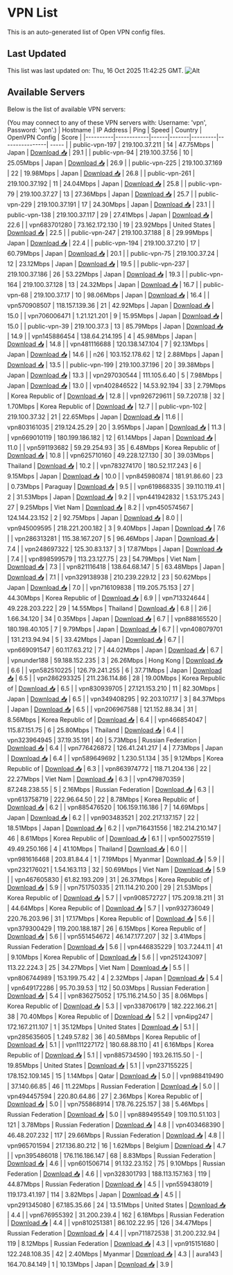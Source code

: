 # VPN List

This is an auto-generated list of Open VPN config files.

## Last Updated

This list was last updated on: Thu, 16 Oct 2025 11:42:25 GMT.
![Alt](https://repobeats.axiom.co/api/embed/186b98318ef1479477931607c1ad7d823f12451f.svg "Repobeats analytics image")

## Available Servers

Below is the list of available VPN servers:

(You may connect to any of these VPN servers with: Username: 'vpn', Password: 'vpn'.)
| Hostname | IP Address | Ping | Speed | Country | OpenVPN Config | Score |
|----------|------------|------|-------|---------|----------------| ----- |
| public-vpn-197 | 219.100.37.211 | 14 | 47.75Mbps | Japan | [Download 📥](./configs/server_0_JP.ovpn) | 29.1 |
| public-vpn-94 | 219.100.37.56 | 10 | 25.05Mbps | Japan | [Download 📥](./configs/server_1_JP.ovpn) | 26.9 |
| public-vpn-225 | 219.100.37.169 | 22 | 19.98Mbps | Japan | [Download 📥](./configs/server_2_JP.ovpn) | 26.8 |
| public-vpn-261 | 219.100.37.192 | 11 | 24.04Mbps | Japan | [Download 📥](./configs/server_3_JP.ovpn) | 25.8 |
| public-vpn-79 | 219.100.37.27 | 13 | 27.36Mbps | Japan | [Download 📥](./configs/server_4_JP.ovpn) | 25.7 |
| public-vpn-229 | 219.100.37.191 | 17 | 24.30Mbps | Japan | [Download 📥](./configs/server_5_JP.ovpn) | 23.1 |
| public-vpn-138 | 219.100.37.117 | 29 | 27.41Mbps | Japan | [Download 📥](./configs/server_6_JP.ovpn) | 22.6 |
| vpn683701280 | 73.162.172.130 | 19 | 23.92Mbps | United States | [Download 📥](./configs/server_7_US.ovpn) | 22.5 |
| public-vpn-247 | 219.100.37.188 | 8 | 29.99Mbps | Japan | [Download 📥](./configs/server_8_JP.ovpn) | 22.4 |
| public-vpn-194 | 219.100.37.210 | 17 | 60.79Mbps | Japan | [Download 📥](./configs/server_9_JP.ovpn) | 20.1 |
| public-vpn-75 | 219.100.37.24 | 12 | 23.12Mbps | Japan | [Download 📥](./configs/server_10_JP.ovpn) | 19.5 |
| public-vpn-237 | 219.100.37.186 | 26 | 53.22Mbps | Japan | [Download 📥](./configs/server_11_JP.ovpn) | 19.3 |
| public-vpn-164 | 219.100.37.128 | 13 | 24.32Mbps | Japan | [Download 📥](./configs/server_12_JP.ovpn) | 16.7 |
| public-vpn-68 | 219.100.37.17 | 10 | 98.06Mbps | Japan | [Download 📥](./configs/server_13_JP.ovpn) | 16.4 |
| vpn570908507 | 118.157.139.36 | 21 | 42.92Mbps | Japan | [Download 📥](./configs/server_14_JP.ovpn) | 15.0 |
| vpn706006471 | 1.21.121.201 | 9 | 15.95Mbps | Japan | [Download 📥](./configs/server_15_JP.ovpn) | 15.0 |
| public-vpn-39 | 219.100.37.3 | 13 | 85.79Mbps | Japan | [Download 📥](./configs/server_16_JP.ovpn) | 14.9 |
| vpn145886454 | 138.64.214.195 | 4 | 45.98Mbps | Japan | [Download 📥](./configs/server_17_JP.ovpn) | 14.8 |
| vpn481116688 | 120.138.147.104 | 7 | 92.13Mbps | Japan | [Download 📥](./configs/server_18_JP.ovpn) | 14.6 |
| n26 | 103.152.178.62 | 12 | 2.88Mbps | Japan | [Download 📥](./configs/server_19_JP.ovpn) | 13.5 |
| public-vpn-199 | 219.100.37.196 | 20 | 39.38Mbps | Japan | [Download 📥](./configs/server_20_JP.ovpn) | 13.3 |
| vpn297030544 | 111.105.6.40 | 5 | 7.98Mbps | Japan | [Download 📥](./configs/server_21_JP.ovpn) | 13.0 |
| vpn402846522 | 14.53.92.194 | 33 | 2.79Mbps | Korea Republic of | [Download 📥](./configs/server_22_KR.ovpn) | 12.8 |
| vpn926729611 | 59.7.207.18 | 32 | 1.70Mbps | Korea Republic of | [Download 📥](./configs/server_23_KR.ovpn) | 12.7 |
| public-vpn-102 | 219.100.37.32 | 21 | 22.65Mbps | Japan | [Download 📥](./configs/server_24_JP.ovpn) | 11.6 |
| vpn803161035 | 219.124.25.29 | 20 | 3.95Mbps | Japan | [Download 📥](./configs/server_25_JP.ovpn) | 11.3 |
| vpn669010119 | 180.199.186.182 | 12 | 61.14Mbps | Japan | [Download 📥](./configs/server_26_JP.ovpn) | 11.0 |
| vpn591193682 | 59.29.254.93 | 35 | 6.48Mbps | Korea Republic of | [Download 📥](./configs/server_27_KR.ovpn) | 10.8 |
| vpn625710160 | 49.228.127.130 | 30 | 39.03Mbps | Thailand | [Download 📥](./configs/server_28_TH.ovpn) | 10.2 |
| vpn783274170 | 180.52.117.243 | 6 | 9.15Mbps | Japan | [Download 📥](./configs/server_29_JP.ovpn) | 10.0 |
| vpn845980874 | 181.91.86.60 | 23 | 0.73Mbps | Paraguay | [Download 📥](./configs/server_30_PY.ovpn) | 9.5 |
| vpn619868335 | 39.110.119.41 | 2 | 31.53Mbps | Japan | [Download 📥](./configs/server_31_JP.ovpn) | 9.2 |
| vpn441942832 | 1.53.175.243 | 27 | 9.25Mbps | Viet Nam | [Download 📥](./configs/server_32_VN.ovpn) | 8.2 |
| vpn450574567 | 124.144.23.152 | 2 | 92.75Mbps | Japan | [Download 📥](./configs/server_33_JP.ovpn) | 8.0 |
| vpn945009595 | 218.221.200.182 | 3 | 9.40Mbps | Japan | [Download 📥](./configs/server_34_JP.ovpn) | 7.6 |
| vpn286313281 | 115.38.167.207 | 5 | 96.46Mbps | Japan | [Download 📥](./configs/server_35_JP.ovpn) | 7.4 |
| vpn248697322 | 125.30.83.137 | 3 | 17.87Mbps | Japan | [Download 📥](./configs/server_36_JP.ovpn) | 7.4 |
| vpn898599579 | 113.23.127.75 | 23 | 54.79Mbps | Viet Nam | [Download 📥](./configs/server_37_VN.ovpn) | 7.3 |
| vpn821116418 | 138.64.68.147 | 5 | 63.48Mbps | Japan | [Download 📥](./configs/server_38_JP.ovpn) | 7.1 |
| vpn329138938 | 210.239.229.12 | 23 | 50.62Mbps | Japan | [Download 📥](./configs/server_39_JP.ovpn) | 7.0 |
| vpn716109838 | 119.205.75.153 | 27 | 44.30Mbps | Korea Republic of | [Download 📥](./configs/server_40_KR.ovpn) | 6.9 |
| vpn713324644 | 49.228.203.222 | 29 | 14.55Mbps | Thailand | [Download 📥](./configs/server_41_TH.ovpn) | 6.8 |
| 2i6 | 1.66.34.120 | 34 | 0.35Mbps | Japan | [Download 📥](./configs/server_42_JP.ovpn) | 6.7 |
| vpn888165520 | 180.198.40.105 | 7 | 9.79Mbps | Japan | [Download 📥](./configs/server_43_JP.ovpn) | 6.7 |
| vpn408079701 | 131.213.94.94 | 5 | 33.42Mbps | Japan | [Download 📥](./configs/server_44_JP.ovpn) | 6.7 |
| vpn669091547 | 60.117.63.212 | 7 | 44.02Mbps | Japan | [Download 📥](./configs/server_45_JP.ovpn) | 6.7 |
| vpnunder188 | 59.188.152.235 | 3 | 26.26Mbps | Hong Kong | [Download 📥](./configs/server_46_HK.ovpn) | 6.6 |
| vpn582510225 | 126.79.241.255 | 6 | 37.71Mbps | Japan | [Download 📥](./configs/server_47_JP.ovpn) | 6.5 |
| vpn286293325 | 211.236.114.86 | 28 | 19.00Mbps | Korea Republic of | [Download 📥](./configs/server_48_KR.ovpn) | 6.5 |
| vpn830939705 | 27.121.153.210 | 11 | 82.30Mbps | Japan | [Download 📥](./configs/server_49_JP.ovpn) | 6.5 |
| vpn349408295 | 92.203.107.17 | 3 | 84.37Mbps | Japan | [Download 📥](./configs/server_50_JP.ovpn) | 6.5 |
| vpn206967588 | 121.152.88.34 | 31 | 8.56Mbps | Korea Republic of | [Download 📥](./configs/server_51_KR.ovpn) | 6.4 |
| vpn466854047 | 115.87.151.75 | 6 | 25.80Mbps | Thailand | [Download 📥](./configs/server_52_TH.ovpn) | 6.4 |
| vpn323964945 | 37.19.35.191 | 40 | 5.73Mbps | Russian Federation | [Download 📥](./configs/server_53_RU.ovpn) | 6.4 |
| vpn776426872 | 126.41.241.217 | 4 | 7.73Mbps | Japan | [Download 📥](./configs/server_54_JP.ovpn) | 6.4 |
| vpn589649692 | 1.230.51.134 | 35 | 9.12Mbps | Korea Republic of | [Download 📥](./configs/server_55_KR.ovpn) | 6.3 |
| vpn863974772 | 118.71.204.136 | 22 | 22.27Mbps | Viet Nam | [Download 📥](./configs/server_56_VN.ovpn) | 6.3 |
| vpn479870359 | 87.248.238.55 | 5 | 2.16Mbps | Russian Federation | [Download 📥](./configs/server_57_RU.ovpn) | 6.3 |
| vpn613758719 | 222.96.64.50 | 22 | 8.78Mbps | Korea Republic of | [Download 📥](./configs/server_58_KR.ovpn) | 6.2 |
| vpn885476520 | 106.159.116.186 | 7 | 14.69Mbps | Japan | [Download 📥](./configs/server_59_JP.ovpn) | 6.2 |
| vpn903483521 | 202.217.137.157 | 22 | 18.51Mbps | Japan | [Download 📥](./configs/server_60_JP.ovpn) | 6.2 |
| vpn716431556 | 182.214.210.147 | 46 | 8.61Mbps | Korea Republic of | [Download 📥](./configs/server_61_KR.ovpn) | 6.1 |
| vpn500275519 | 49.49.250.166 | 4 | 41.10Mbps | Thailand | [Download 📥](./configs/server_62_TH.ovpn) | 6.0 |
| vpn981616468 | 203.81.84.4 | 1 | 7.19Mbps | Myanmar | [Download 📥](./configs/server_63_MM.ovpn) | 5.9 |
| vpn232176021 | 1.54.163.113 | 32 | 50.69Mbps | Viet Nam | [Download 📥](./configs/server_64_VN.ovpn) | 5.9 |
| vpn467605830 | 61.82.193.209 | 31 | 26.37Mbps | Korea Republic of | [Download 📥](./configs/server_65_KR.ovpn) | 5.9 |
| vpn751750335 | 211.114.210.200 | 29 | 21.53Mbps | Korea Republic of | [Download 📥](./configs/server_66_KR.ovpn) | 5.7 |
| vpn908572727 | 175.209.18.211 | 31 | 44.64Mbps | Korea Republic of | [Download 📥](./configs/server_67_KR.ovpn) | 5.7 |
| vpn932736049 | 220.76.203.96 | 31 | 17.17Mbps | Korea Republic of | [Download 📥](./configs/server_68_KR.ovpn) | 5.6 |
| vpn379300429 | 119.200.188.187 | 26 | 6.15Mbps | Korea Republic of | [Download 📥](./configs/server_69_KR.ovpn) | 5.6 |
| vpn551454672 | 46.147.177.207 | 32 | 3.41Mbps | Russian Federation | [Download 📥](./configs/server_70_RU.ovpn) | 5.6 |
| vpn446835229 | 103.7.244.11 | 41 | 9.10Mbps | Korea Republic of | [Download 📥](./configs/server_71_KR.ovpn) | 5.6 |
| vpn251243097 | 113.22.224.3 | 25 | 34.27Mbps | Viet Nam | [Download 📥](./configs/server_72_VN.ovpn) | 5.5 |
| vpn806744989 | 153.199.75.42 | 4 | 2.32Mbps | Japan | [Download 📥](./configs/server_73_JP.ovpn) | 5.4 |
| vpn649172286 | 95.70.39.53 | 112 | 50.03Mbps | Russian Federation | [Download 📥](./configs/server_74_RU.ovpn) | 5.4 |
| vpn836275052 | 175.116.214.50 | 35 | 8.06Mbps | Korea Republic of | [Download 📥](./configs/server_75_KR.ovpn) | 5.3 |
| vpn338706179 | 182.222.166.21 | 38 | 70.40Mbps | Korea Republic of | [Download 📥](./configs/server_76_KR.ovpn) | 5.2 |
| vpn4ipg247 | 172.167.211.107 | 1 | 35.12Mbps | United States | [Download 📥](./configs/server_77_US.ovpn) | 5.1 |
| vpn285635605 | 1.249.57.82 | 36 | 40.58Mbps | Korea Republic of | [Download 📥](./configs/server_78_KR.ovpn) | 5.1 |
| vpn111227172 | 180.68.88.110 | 41 | 6.16Mbps | Korea Republic of | [Download 📥](./configs/server_79_KR.ovpn) | 5.1 |
| vpn885734590 | 193.26.115.50 | - | 19.85Mbps | United States | [Download 📥](./configs/server_80_US.ovpn) | 5.1 |
| vpn237155225 | 178.152.109.145 | 15 | 1.14Mbps | Qatar | [Download 📥](./configs/server_81_QA.ovpn) | 5.0 |
| vpn988419490 | 37.140.66.85 | 46 | 11.22Mbps | Russian Federation | [Download 📥](./configs/server_82_RU.ovpn) | 5.0 |
| vpn494457594 | 220.80.64.86 | 27 | 2.36Mbps | Korea Republic of | [Download 📥](./configs/server_83_KR.ovpn) | 5.0 |
| vpn755868914 | 178.76.225.157 | 38 | 5.46Mbps | Russian Federation | [Download 📥](./configs/server_84_RU.ovpn) | 5.0 |
| vpn889495549 | 109.110.51.103 | 121 | 3.78Mbps | Russian Federation | [Download 📥](./configs/server_85_RU.ovpn) | 4.8 |
| vpn403468390 | 46.48.207.232 | 117 | 29.66Mbps | Russian Federation | [Download 📥](./configs/server_86_RU.ovpn) | 4.8 |
| vpn965701594 | 217.136.80.212 | 16 | 1.62Mbps | Belgium | [Download 📥](./configs/server_87_BE.ovpn) | 4.7 |
| vpn395486018 | 176.116.186.147 | 68 | 8.83Mbps | Russian Federation | [Download 📥](./configs/server_88_RU.ovpn) | 4.6 |
| vpn601506714 | 91.132.23.152 | 75 | 9.10Mbps | Russian Federation | [Download 📥](./configs/server_89_RU.ovpn) | 4.6 |
| vpn328301793 | 188.113.157.163 | 119 | 44.87Mbps | Russian Federation | [Download 📥](./configs/server_90_RU.ovpn) | 4.5 |
| vpn559438019 | 119.173.41.197 | 114 | 3.82Mbps | Japan | [Download 📥](./configs/server_91_JP.ovpn) | 4.5 |
| vpn291345080 | 67.185.35.66 | 24 | 13.51Mbps | United States | [Download 📥](./configs/server_92_US.ovpn) | 4.4 |
| vpn676955392 | 31.200.239.4 | 162 | 6.18Mbps | Russian Federation | [Download 📥](./configs/server_93_RU.ovpn) | 4.4 |
| vpn810251381 | 86.102.22.95 | 126 | 34.47Mbps | Russian Federation | [Download 📥](./configs/server_94_RU.ovpn) | 4.4 |
| vpn711872538 | 31.200.232.94 | 119 | 8.12Mbps | Russian Federation | [Download 📥](./configs/server_95_RU.ovpn) | 4.3 |
| vpn915151680 | 122.248.108.35 | 42 | 2.40Mbps | Myanmar | [Download 📥](./configs/server_96_MM.ovpn) | 4.3 |
| aura143 | 164.70.84.149 | 1 | 10.13Mbps | Japan | [Download 📥](./configs/server_97_JP.ovpn) | 3.9 |
